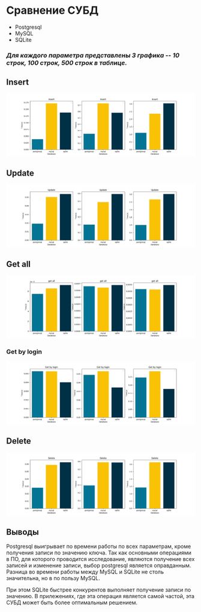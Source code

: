#  Сравнение СУБД

- Postgresql 
- MySQL
- SQLite


### _**Для каждого параметра представлены 3 графика -- 10 строк, 100 строк, 500 строк в таблице.**_


## Insert
![Insert](reports/graphs/insert.png)


## Update
![Insert](reports/graphs/update.png)



## Get all
![Insert](reports/graphs/get_all.png)


### Get by login
![Insert](reports/graphs/get_by_login.png)


## Delete
![Insert](reports/graphs/delete.png)


## Выводы
Postgresql выигрывает по времени работы по всех параметрам, кроме получения записи по значению ключа. 
Так как основными операциями в ПО, для которого проводится исследование, являются получение всех записей и изменение записи, выбор postgresql является оправданным.
Разница во времени работы между MySQL и SQLite не столь значительна, но в по пользу MySQL.

При этом SQLite быстрее конкурентов выполняет получение записи по значению. 
В прилежениях, где эта операция является самой частой, эта СУБД может быть более оптимальным решением.
